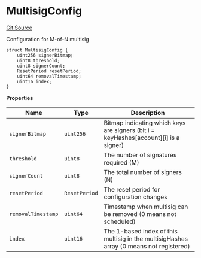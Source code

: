 # MultisigConfig
[Git Source](https://github.com/Uniswap/emissary/blob/338b5651e3672b8603d73d0f0092a62f1841b4f8/src/GenericKeyManager.sol)

Configuration for M-of-N multisig


```solidity
struct MultisigConfig {
    uint256 signerBitmap;
    uint8 threshold;
    uint8 signerCount;
    ResetPeriod resetPeriod;
    uint64 removalTimestamp;
    uint16 index;
}
```

**Properties**

|Name|Type|Description|
|----|----|-----------|
|`signerBitmap`|`uint256`|Bitmap indicating which keys are signers (bit i = keyHashes[account][i] is a signer)|
|`threshold`|`uint8`|The number of signatures required (M)|
|`signerCount`|`uint8`|The total number of signers (N)|
|`resetPeriod`|`ResetPeriod`|The reset period for configuration changes|
|`removalTimestamp`|`uint64`|Timestamp when multisig can be removed (0 means not scheduled)|
|`index`|`uint16`|The 1-based index of this multisig in the multisigHashes array (0 means not registered)|

